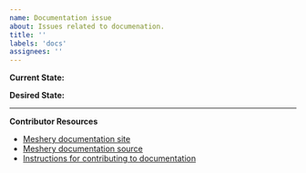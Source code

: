 ```yaml
---
name: Documentation issue
about: Issues related to documenation.
title: ''
labels: 'docs'
assignees: ''
---
```

**Current State:**


**Desired State:**

---
**Contributor Resources**
- [Meshery documentation site](https://docs.meshery.io/)
- [Meshery documentation source](https://github.com/meshery/meshery/tree/master/docs)
- [Instructions for contributing to documentation](https://github.com/meshery/meshery/blob/master/CONTRIBUTING.md#documentation-contribution-flow)